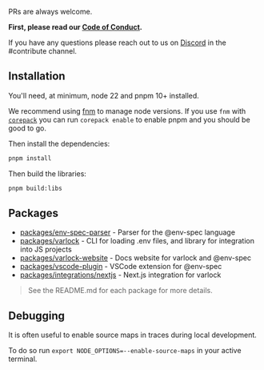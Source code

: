 PRs are always welcome.

**First, please read our [Code of Conduct](CODE_OF_CONDUCT.md).**

If you have any questions please reach out to us on [Discord](https://chat.dmno.dev) in the #contribute channel.

## Installation

You'll need, at minimum, node 22 and pnpm 10+ installed.

We recommend using [fnm](https://github.com/Schniz/fnm) to manage node versions. If you use `fnm` with [`corepack`](https://github.com/nodejs/corepack) you can run `corepack enable` to enable pnpm and you should be good to go.

Then install the dependencies:

```bash
pnpm install
```

Then build the libraries:

```bash
pnpm build:libs
```


## Packages

- [packages/env-spec-parser](./packages/env-spec-parser) - Parser for the @env-spec language
- [packages/varlock](./packages/varlock) - CLI for loading .env files, and library for integration into JS projects
- [packages/varlock-website](./packages/varlock-website) - Docs website for varlock and @env-spec
- [packages/vscode-plugin](./packages/vscode-plugin) - VSCode extension for @env-spec
- [packages/integrations/nextjs](./packages/integrations/nextjs) - Next.js integration for varlock

> See the README.md for each package for more details.


## Debugging

It is often useful to enable source maps in traces during local development.

To do so run `export NODE_OPTIONS=--enable-source-maps` in your active terminal.
